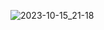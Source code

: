 ![2023-10-15_21-18](https://github.com/kaizerpwn/project-bank-cpp/assets/70588174/952863a7-65f3-4881-ae0e-380f951d2502)
